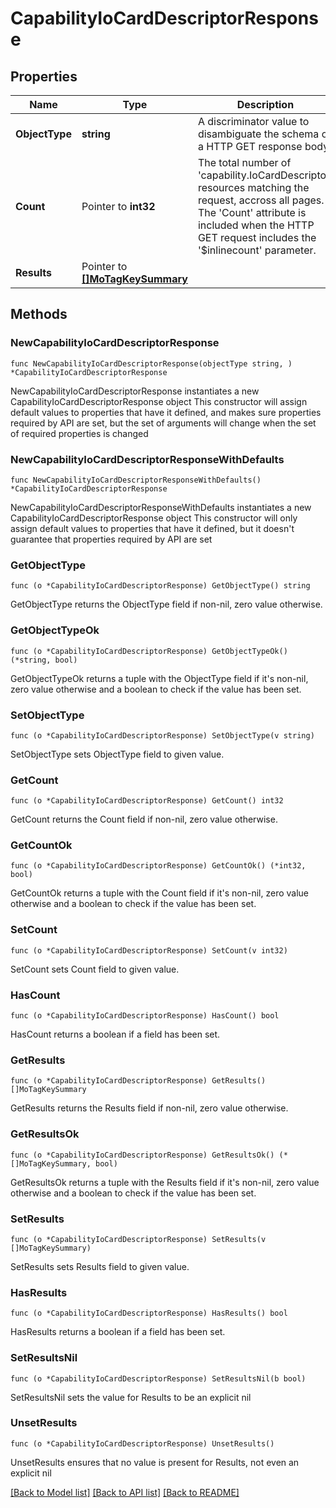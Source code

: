 # CapabilityIoCardDescriptorResponse

## Properties

Name | Type | Description | Notes
------------ | ------------- | ------------- | -------------
**ObjectType** | **string** | A discriminator value to disambiguate the schema of a HTTP GET response body. | 
**Count** | Pointer to **int32** | The total number of &#39;capability.IoCardDescriptor&#39; resources matching the request, accross all pages. The &#39;Count&#39; attribute is included when the HTTP GET request includes the &#39;$inlinecount&#39; parameter. | [optional] 
**Results** | Pointer to [**[]MoTagKeySummary**](MoTagKeySummary.md) |  | [optional] 

## Methods

### NewCapabilityIoCardDescriptorResponse

`func NewCapabilityIoCardDescriptorResponse(objectType string, ) *CapabilityIoCardDescriptorResponse`

NewCapabilityIoCardDescriptorResponse instantiates a new CapabilityIoCardDescriptorResponse object
This constructor will assign default values to properties that have it defined,
and makes sure properties required by API are set, but the set of arguments
will change when the set of required properties is changed

### NewCapabilityIoCardDescriptorResponseWithDefaults

`func NewCapabilityIoCardDescriptorResponseWithDefaults() *CapabilityIoCardDescriptorResponse`

NewCapabilityIoCardDescriptorResponseWithDefaults instantiates a new CapabilityIoCardDescriptorResponse object
This constructor will only assign default values to properties that have it defined,
but it doesn't guarantee that properties required by API are set

### GetObjectType

`func (o *CapabilityIoCardDescriptorResponse) GetObjectType() string`

GetObjectType returns the ObjectType field if non-nil, zero value otherwise.

### GetObjectTypeOk

`func (o *CapabilityIoCardDescriptorResponse) GetObjectTypeOk() (*string, bool)`

GetObjectTypeOk returns a tuple with the ObjectType field if it's non-nil, zero value otherwise
and a boolean to check if the value has been set.

### SetObjectType

`func (o *CapabilityIoCardDescriptorResponse) SetObjectType(v string)`

SetObjectType sets ObjectType field to given value.


### GetCount

`func (o *CapabilityIoCardDescriptorResponse) GetCount() int32`

GetCount returns the Count field if non-nil, zero value otherwise.

### GetCountOk

`func (o *CapabilityIoCardDescriptorResponse) GetCountOk() (*int32, bool)`

GetCountOk returns a tuple with the Count field if it's non-nil, zero value otherwise
and a boolean to check if the value has been set.

### SetCount

`func (o *CapabilityIoCardDescriptorResponse) SetCount(v int32)`

SetCount sets Count field to given value.

### HasCount

`func (o *CapabilityIoCardDescriptorResponse) HasCount() bool`

HasCount returns a boolean if a field has been set.

### GetResults

`func (o *CapabilityIoCardDescriptorResponse) GetResults() []MoTagKeySummary`

GetResults returns the Results field if non-nil, zero value otherwise.

### GetResultsOk

`func (o *CapabilityIoCardDescriptorResponse) GetResultsOk() (*[]MoTagKeySummary, bool)`

GetResultsOk returns a tuple with the Results field if it's non-nil, zero value otherwise
and a boolean to check if the value has been set.

### SetResults

`func (o *CapabilityIoCardDescriptorResponse) SetResults(v []MoTagKeySummary)`

SetResults sets Results field to given value.

### HasResults

`func (o *CapabilityIoCardDescriptorResponse) HasResults() bool`

HasResults returns a boolean if a field has been set.

### SetResultsNil

`func (o *CapabilityIoCardDescriptorResponse) SetResultsNil(b bool)`

 SetResultsNil sets the value for Results to be an explicit nil

### UnsetResults
`func (o *CapabilityIoCardDescriptorResponse) UnsetResults()`

UnsetResults ensures that no value is present for Results, not even an explicit nil

[[Back to Model list]](../README.md#documentation-for-models) [[Back to API list]](../README.md#documentation-for-api-endpoints) [[Back to README]](../README.md)


